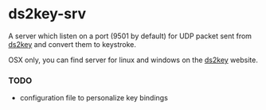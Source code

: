 ds2key-srv
==========

A server which listen on a port (9501 by default) for UDP packet sent from
[ds2key](https://code.google.com/p/ds2key/) and convert them to keystroke.

OSX only, you can find server for linux and windows on the [ds2key](https://code.google.com/p/ds2key/)
website.

### TODO

- configuration file to personalize key bindings
